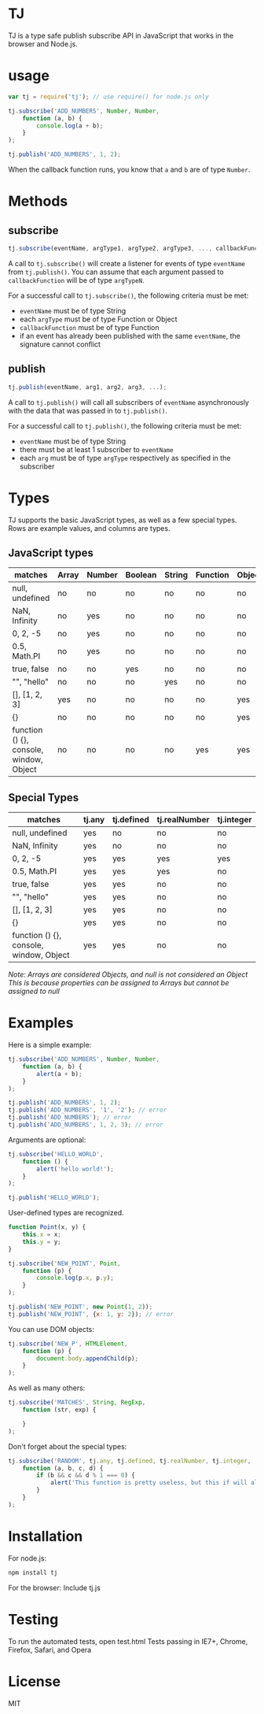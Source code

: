 # TJ


TJ is a type safe publish subscribe API in JavaScript that works in the browser and Node.js.


# usage

```javascript
var tj = require('tj'); // use require() for node.js only

tj.subscribe('ADD_NUMBERS', Number, Number,
    function (a, b) {
        console.log(a + b);
    }
);

tj.publish('ADD_NUMBERS', 1, 2);
```

When the callback function runs, you know that `a` and `b` are of type `Number`.





# Methods
## subscribe
```javascript
tj.subscribe(eventName, argType1, argType2, argType3, ..., callbackFunction);
```
A call to `tj.subscribe()` will create a listener for events of type `eventName` from `tj.publish()`. You can assume that each argument passed to `callbackFunction` will be of type `argTypeN`.

For a successful call to `tj.subscribe()`, the following criteria must be met:
- `eventName` must be of type String
- each `argType` must be of type Function or Object
- `callbackFunction` must be of type Function
- if an event has already been published with the same `eventName`, the signature cannot conflict


## publish
```javascript
tj.publish(eventName, arg1, arg2, arg3, ...);
```
A call to `tj.publish()` will call all subscribers of `eventName` asynchronously with the data that was passed in to `tj.publish()`.

For a successful call to `tj.publish()`, the following criteria must be met:
- `eventName` must be of type String
- there must be at least 1 subscriber to `eventName`
- each `arg` must be of type `argType` respectively as specified in the subscriber



# Types
TJ supports the basic JavaScript types, as well as a few special types. Rows are example values, and columns are types.

## JavaScript types
|matches                                 | **Array** | **Number** | **Boolean** | **String** | **Function** | **Object** |
| -------------------------------------- | --------- | ---------- | ----------- | ---------- | ------------ | ---------- |
|null, undefined                         |   no      |   no       |   no        |   no       |   no         |   no       |
|NaN, Infinity                           |   no      |   yes      |   no        |   no       |   no         |   no       |
|0, 2, -5                                |   no      |   yes      |   no        |   no       |   no         |   no       |
|0.5, Math.PI                            |   no      |   yes      |   no        |   no       |   no         |   no       |
|true, false                             |   no      |   no       |   yes       |   no       |   no         |   no       |
|"", "hello"                             |   no      |   no       |   no        |   yes      |   no         |   no       |
|[], [1, 2, 3]                           |   yes     |   no       |   no        |   no       |   no         |   yes      |
|{}                                      |   no      |   no       |   no        |   no       |   no         |   yes      |
|function () {}, console, window, Object |   no      |   no       |   no        |   no       |   yes        |   yes      |

## Special Types
|matches                                 | **tj.any** | **tj.defined** | **tj.realNumber** | **tj.integer** |
| -------------------------------------- | ---------- | -------------- | ----------------- | -------------- |
|null, undefined                         |   yes      |   no           |   no              |   no           |
|NaN, Infinity                           |   yes      |   no           |   no              |   no           |
|0, 2, -5                                |   yes      |   yes          |   yes             |   yes          |
|0.5, Math.PI                            |   yes      |   yes          |   yes             |   no           |
|true, false                             |   yes      |   yes          |   no              |   no           |
|"", "hello"                             |   yes      |   yes          |   no              |   no           |
|[], [1, 2, 3]                           |   yes      |   yes          |   no              |   no           |
|{}                                      |   yes      |   yes          |   no              |   no           |
|function () {}, console, window, Object |   yes      |   yes          |   no              |   no           |

*Note: Arrays are considered Objects, and null is not considered an Object*
*This is because properties can be assigned to Arrays but cannot be assigned to null*

# Examples
Here is a simple example:
```javascript
tj.subscribe('ADD_NUMBERS', Number, Number,
    function (a, b) {
        alert(a + b);
    }
);

tj.publish('ADD_NUMBERS', 1, 2);
tj.publish('ADD_NUMBERS', '1', '2'); // error
tj.publish('ADD_NUMBERS'); // error
tj.publish('ADD_NUMBERS', 1, 2, 3); // error
```

Arguments are optional:
```javascript
tj.subscribe('HELLO_WORLD',
    function () {
        alert('hello world!');
    }
);

tj.publish('HELLO_WORLD');
```

User-defined types are recognized.
```javascript
function Point(x, y) {
    this.x = x;
    this.y = y;
}

tj.subscribe('NEW_POINT', Point,
    function (p) {
        console.log(p.x, p.y);
    }
);

tj.publish('NEW_POINT', new Point(1, 2));
tj.publish('NEW_POINT', {x: 1, y: 2}); // error
```

You can use DOM objects:
```javascript
tj.subscribe('NEW_P', HTMLElement,
    function (p) {
        document.body.appendChild(p);
    }
);
```

As well as many others:
```javascript
tj.subscribe('MATCHES', String, RegExp,
    function (str, exp) {

    }
);
```

Don't forget about the special types:
```javascript
tj.subscribe('RANDOM', tj.any, tj.defined, tj.realNumber, tj.integer,
    function (a, b, c, d) {
        if (b && c && d % 1 === 0) {
            alert('This function is pretty useless, but this if will always pass');
        }
    }
);
```

# Installation
For node.js:
```sh
npm install tj
```
For the browser:
Include tj.js

# Testing
To run the automated tests, open test.html
Tests passing in IE7+, Chrome, Firefox, Safari, and Opera

# License
MIT